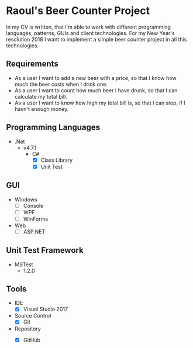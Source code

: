 # Raoul's Beer Counter Project

In my CV is written, that i'm able to work with different programming languages, patterns, GUIs and client technologies.
For my New Year's resolution 2018 I want to implement a simple beer counter project in all this technologies.

## Requirements 

* As a user I want to add a new beer with a price, so that I know how much the beer costs when I drink one.
* As a user I want to count how much beer I have drunk, so that I can calculate my total bill.
* As a user I want to know how high my total bill is, so that I can stop, if I havn't enough money. 

## Programming Languages
* .Net
	* v4.7.1
		* C#
			* [x] Class Library
			* [x] Unit Test
## GUI
* Windows
	* [ ] Console
    * [ ] WPF
    * [ ] WinForms
* Web
  * [ ] ASP.NET 
	
## Unit Test Framework
* MSTest
	* 1.2.0
## Tools 
* IDE
  * [x] Visual Studio 2017
* Source Control 
  * [x] Git
* Repository  
  * [x] GitHub
	